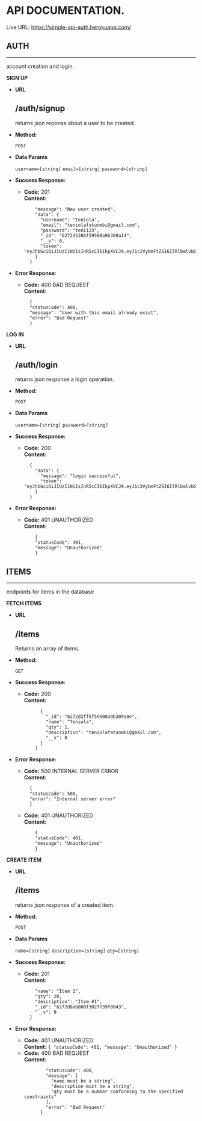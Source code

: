 # API DOCUMENTATION.
Live URL: https://simple-api-auth.herokuapp.com/

## AUTH
----
account creation and login.

**SIGN UP**

* **URL**

  /auth/signup
  ----
  returns json reponse about a user to be created.

* **Method:**

  `POST`

* **Data Params**

  `username=[string]`
  `email=[string]`
  `password=[string]`


* **Success Response:**

  * **Code:** 201 <br />
    **Content:** 
      ```{
          "message": "New user created",
          "data": {
            "username": "Teniola",
            "email": "teniolafatunmbi@gmail.com",
            "password": "teni123",
            "_id": "6272d5386f59508a9b309a14",
            "__v": 0,
            "token": "eyJhbGciOiJIUzI1NiIsInR5cCI6IkpXVCJ9.eyJ1c2VybmFtZSI6IlRlbmlvbGEiLCJfaWQiOiI2MjcyZDUzODZmNTk1MDhhOWIzMDlhMTQiLCJpYXQiOjE2NTE2OTI4NTYsImV4cCI6MTY1MTcwMzY1Nn0.a_1RuJgm9lHofQlEo_uyRP7mlcfsZP0B_NMGUNhmX1c"
          }
        }
      ```
 
* **Error Response:**

  * **Code:** 400 BAD REQUEST <br />
    **Content:** 
      ```
        {
        "statusCode": 400,
        "message": "User with this email already exist",
        "error": "Bad Request"
        }
      ```

**LOG IN**

* **URL**

  /auth/login
  ----
  returns json response a login operation.
* **Method:**

  `POST`

* **Data Params**

  `username=[string]`
  `password=[string]`


* **Success Response:**

  * **Code:** 200 <br />
    **Content:** 
    ```
      {
        "data": {
          "message": "login successful",
          "token": "eyJhbGciOiJIUzI1NiIsInR5cCI6IkpXVCJ9.eyJ1c2VybmFtZSI6IlRlbmlvbGEiLCJzdWIiOiI2MjcyZDUzODZmNTk1MDhhOWIzMDlhMTQiLCJpYXQiOjE2NTE2OTMyODcsImV4cCI6MTY1MTcwNDA4N30.Xurd8LqNd_vU1pWgFKbNeHAtEQvI8tIY5161GYYfbYA"
        }
      }
      ```
 
* **Error Response:**

  * **Code:** 401 UNAUTHORIZED <br />
    **Content:** 
      ```
          {
          "statusCode": 401,
          "message": "Unauthorized"
          }
      ```


## ITEMS
----
endpoints for items in the database

**FETCH ITEMS**

* **URL**

  /items
  ----
  Returns an array of items.

* **Method:**

  `GET`


* **Success Response:**

  * **Code:** 200 <br />
    **Content:** 
      ```[
            {
              "_id": "6272d2ff6f59508a9b309a0e",
              "name": "Teniola",
              "qty": 1,
              "description": "teniolafatunmbi@gmail.com",
              "__v": 0
            }
          ]
      ```
 
* **Error Response:**

  * **Code:** 500 INTERNAL SERVER ERROR <br />
    **Content:** 
      ```
        {
        "statusCode": 500,
        "error": "Internal server error"
        }
      ```
  * **Code:** 401 UNAUTHORIZED <br />
    **Content:** 
    ```
        {
        "statusCode": 401,
        "message": "Unauthorized"
        }
    ```

**CREATE ITEM**

* **URL**

  /items
  ----
  returns json response of a created item.

* **Method:**

  `POST`

* **Data Params**

  `name=[string]`
  `description=[string]`
  `qty=[string]`


* **Success Response:**

  * **Code:** 201 <br />
    **Content:** 
    ```{
        "name": "Item 1",
        "qty": 20,
        "description": "Item #1",
        "_id": "6272d8ab808f302f739f8043",
        "__v": 0
      }
    ```
 
* **Error Response:**

  * **Code:** 401 UNAUTHORIZED <br />
    **Content:** ```
              {
              "statusCode": 401,
              "message": "Unauthorized"
            }
            ```
  * **Code:** 400 BAD REQUEST <br />
    **Content:** 
    ```{
            "statusCode": 400,
            "message": [
              "name must be a string",
              "description must be a string",
              "qty must be a number conforming to the specified constraints"
            ],
            "error": "Bad Request"
          }
    ```
